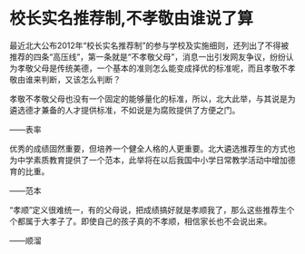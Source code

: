 # 校长实名推荐制,不孝敬由谁说了算

最近北大公布2012年“校长实名推荐制”的参与学校及实施细则，还列出了不得被推荐的四条“高压线”，第一条就是“不孝敬父母”，消息一出引发网友争议，纷纷认为孝敬父母是传统美德，一个基本的准则怎么能变成择优的标准呢，而且孝敬不孝敬由谁来判断，又该怎么判断？ 

孝敬不孝敬父母也没有一个固定的能够量化的标准，所以，北大此举，与其说是为遴选德才兼备的人才提供标准，不如说是为腐败提供了方便之门。 

——表率 

优秀的成绩固然重要，但培养一个健全人格的人更重要。北大遴选推荐生的方式也为中学素质教育提供了一个范本，此举将在以后我国中小学日常教学活动中增加德育的比重。 

——范本 

“孝顺”定义很难统一，有的父母说，把成绩搞好就是孝顺我了，那么这些推荐生个个都属于大孝子了。即使自己的孩子真的不孝顺，相信家长也不会说出来。 

——顺溜